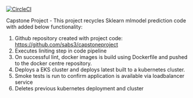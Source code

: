 [![CircleCI](https://circleci.com/gh/sabs3/capstoneproject/tree/main.svg?style=svg)](https://circleci.com/gh/sabs3/capstoneproject/tree/main)

Capstone Project - This project recycles Sklearn mlmodel prediction code with added below functionality:

1) Github repository created with project code: https://github.com/sabs3/capstoneproject
2) Executes liniting step in code pipeline
2) On successful lint, docker images is build using Dockerfile and pushed to the docker centre repository.
3) Deploys a EKS cluster and deploys latest built  to a kubernetes cluster.
4) Smoke tests is run to confirm application is available via loadbalancer service
5) Deletes previous kubernetes deployment and cluster